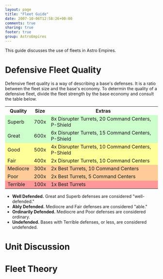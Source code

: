 ```yaml
---
layout: page
title: "Fleet Guide"
date: 2007-10-06T12:58:26+00:00
comments: true
sharing: true
footer: true
group: AstroEmpires
---
```


This guide discusses the use of fleets in Astro Empires. 



Defensive Fleet Quality
=======================

Defensive fleet quality is a way of describing a base's defenses. It is
a ratio between the fleet size and the base's economy. To determin the
quality of a defensive fleet, divide the fleet strength by the base
economy and consult the table below.

<table class='table'>
</tr>
<tr>
  <th >Quality</th>
  <th >Size</th>
  <th >Extras</th>
</tr>
<tr>
  <td bgcolor=#CCFFCC>Superb</td>
  <td bgcolor=#CCFFCC>700x</td>
  <td bgcolor=#CCFFCC>8x Disrupter Turrets, 20 Command Centers, P-Shield</td>
</tr>
<tr>
  <td bgcolor=#CCFFCC>Great</td>
  <td bgcolor=#CCFFCC>600x</td>
  <td bgcolor=#CCFFCC>6x Disrupter Turrets, 15 Command Centers, P-Shield</td>
</tr>
<tr>
  <td bgcolor=#FFFF99>Good</td>
  <td bgcolor=#FFFF99>500x</td>
  <td bgcolor=#FFFF99>4x Disrupter Turrets, 10 Command Centers, P-Shield</td>
</tr>
<tr>
  <td bgcolor=#FFFF99>Fair</td>
  <td bgcolor=#FFFF99>400x</td>
  <td bgcolor=#FFFF99>2x Disrupter Turrets, 10 Command Centers</td>
</tr>
<tr>
  <td bgcolor=#FFCC99>Mediocre</td>
  <td bgcolor=#FFCC99>300x</td>
  <td bgcolor=#FFCC99>2x Best Turrets, 10 Command Centers</td>
</tr>
<tr>
  <td bgcolor=#FFCC99>Poor</td>
  <td bgcolor=#FFCC99>200x</td>
  <td bgcolor=#FFCC99>2x Best Turrets, 5 Command Centers</td>
</tr>
<tr>
  <td bgcolor=#FF9999>Terrible</td>
  <td bgcolor=#FF9999>100x</td>
  <td bgcolor=#FF9999>1x Best Turrets</td><table class='table'>

* **Well Defended.** Great and Superb defenses are considered "well-defended."
* **Ably Defended.** Mediocre and Fair defenses are considered "able."
* **Ordinarily Defended.** Mediocre and Poor defenses are considered ordinary.
* **Undefended.** Bases with Terrible defenses, or less, are considered undefended.

Unit Discussion
===============

Fleet Theory
============

